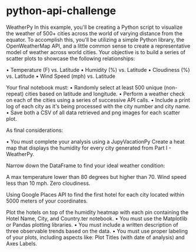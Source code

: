 # python-api-challenge


WeatherPy
In this example, you'll be creating a Python script to visualize the weather of 500+ cities across the world of varying distance from the equator. To accomplish this, you'll be utilizing a simple Python library, the OpenWeatherMap API, and a little common sense to create a representative model of weather across world cities.
Your objective is to build a series of scatter plots to showcase the following relationships:

•	Temperature (F) vs. Latitude
•	Humidity (%) vs. Latitude
•	Cloudiness (%) vs. Latitude
•	Wind Speed (mph) vs. Latitude


Your final notebook must:
•	Randomly select at least 500 unique (non-repeat) cities based on latitude and longitude.
•	Perform a weather check on each of the cities using a series of successive API calls.
•	Include a print log of each city as it's being processed with the city number and city name.
•	Save both a CSV of all data retrieved and png images for each scatter plot.


As final considerations:


•	You must complete your analysis using a JupyVacationPy
Create a heat map that displays the humidity for every city generated from Part I - WeatherPy.

Narrow down the DataFrame to find your ideal weather condition:

A max temperature lower than 80 degrees but higher than 70.
Wind speed less than 10 mph.
Zero cloudiness.

Using Google Places API to find the first hotel for each city located within 5000 meters of your coordinates.


Plot the hotels on top of the humidity heatmap with each pin containing the Hotel Name, City, and Country.ter notebook.
•	You must use the Matplotlib or Pandas plotting libraries.
•	You must include a written description of three observable trends based on the data.
•	You must use proper labeling of your plots, including aspects like: Plot Titles (with date of analysis) and Axes Labels.











